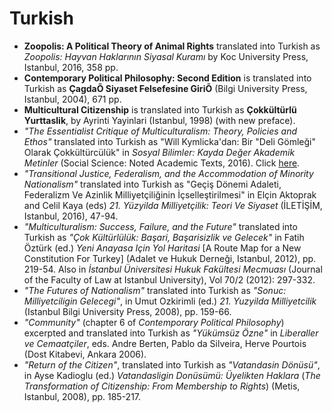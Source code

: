 # Turkish

- **Zoopolis: A Political Theory of Animal Rights** translated into Turkish as _Zoopolis: Hayvan Haklarının Siyasal Kuramı_ by Koc University Press, Istanbul, 2016, 358 pp.
- **Contemporary Political Philosophy: Second Edition** is translated into Turkish as **ÇagdaÕ Siyaset Felsefesine GiriÕ** (Bilgi University Press, Istanbul, 2004), 671 pp.
- **Multicultural Citizenship** is translated into Turkish as **Çokkültürlü Yurttaslik**, by Ayrinti Yayinlari (Istanbul, 1998) (with new preface).
- _"The Essentialist Critique of Multiculturalism: Theory, Policies and Ethos"_ translated into Turkish as "Will Kymlicka'dan: Bir "Deli Gömleği" Olarak Çokkültürcülük" in _Sosyal Bilimler: Kayda Değer Akademik Metinler_ (Social Science: Noted Academic Texts, 2016). Click [here](http://www.sosyalbilimler.org/will-kymlickadan-bir-deli-gomlegi-olarak-cokkulturluluk-ceviri/).
- _"Transitional Justice, Federalism, and the Accommodation of Minority Nationalism"_ translated into Turkish as "Geçiş Dönemi Adaleti, Federalizm Ve Azinlik Milliyetçiliğinin İçselleştirilmesi" in Elçin Aktoprak and Celil Kaya (eds) _21\. Yüzyilda Milliyetçilik: Teori Ve Siyaset_ (İLETİŞİM, Istanbul, 2016), 47-94.
- _"Multiculturalism: Success, Failure, and the Future"_ translated into Turkish as _"Çok Kültürlülük: Başari, Başarisizlik ve Gelecek"_ in Fatih Öztürk (ed.) _Yeni Anayasa Için Yol Haritasi_ [A Route Map for a New Constitution For Turkey] (Adalet ve Hukuk Derneği, Istanbul, 2012), pp. 219-54\. Also in _İstanbul Üniversitesi Hukuk Fakültesi Mecmuası_ (Journal of the Faculty of Law at Istanbul University), Vol 70/2 (2012): 297-332.
- _"The Futures of Nationalism"_ translated into Turkish as _"Sonuc: Milliyetciligin Gelecegi"_, in Umut Ozkirimli (ed.) _21\. Yuzyilda Milliyetcilik_ (Istanbul Bilgi University Press, 2008), pp. 159-66.
- _"Community"_ (chapter 6 of _Contemporary Political Philosophy_) excerpted and translated into Turkish as _"Yükümsüz Özne"_ in _Liberaller ve Cemaatçiler_, eds. Andre Berten, Pablo da Silveira, Herve Pourtois (Dost Kitabevi, Ankara 2006).
- _"Return of the Citizen"_, translated into Turkish as _"Vatandasin Dönüsü"_, in Ayse Kadioglu (ed.) _Vatandasligin Donüsümü: Üyelikten Haklara_ (_The Transformation of Citizenship: From Membership to Rights_) (Metis, Istanbul, 2008), pp. 185-217.
